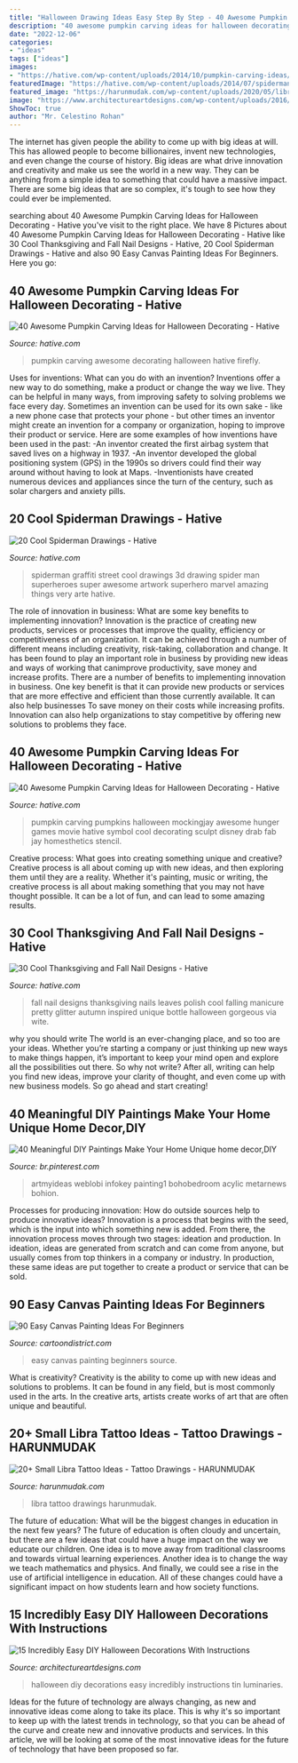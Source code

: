 ```yaml
---
title: "Halloween Drawing Ideas Easy Step By Step - 40 Awesome Pumpkin Carving Ideas For Halloween Decorating"
description: "40 awesome pumpkin carving ideas for halloween decorating"
date: "2022-12-06"
categories:
- "ideas"
tags: ["ideas"]
images:
- "https://hative.com/wp-content/uploads/2014/10/pumpkin-carving-ideas/40-mockingjay-pumpkin.jpg"
featuredImage: "https://hative.com/wp-content/uploads/2014/07/spiderman-drawings/4-spiderman-drawings.jpg"
featured_image: "https://harunmudak.com/wp-content/uploads/2020/05/libra-tattoo-ideas-8-683x1024.jpg"
image: "https://www.architectureartdesigns.com/wp-content/uploads/2016/09/15-Incredibly-Easy-DIY-Halloween-Decorations-With-Instructions-3.jpg"
ShowToc: true
author: "Mr. Celestino Rohan"
---
```



The internet has given people the ability to come up with big ideas at will. This has allowed people to become billionaires, invent new technologies, and even change the course of history. Big ideas are what drive innovation and creativity and make us see the world in a new way. They can be anything from a simple idea to something that could have a massive impact. There are some big ideas that are so complex, it's tough to see how they could ever be implemented.

	

		
searching about 40 Awesome Pumpkin Carving Ideas for Halloween Decorating - Hative you've visit to the right place. We have 8 Pictures about 40 Awesome Pumpkin Carving Ideas for Halloween Decorating - Hative like 30 Cool Thanksgiving and Fall Nail Designs - Hative, 20 Cool Spiderman Drawings - Hative and also 90 Easy Canvas Painting Ideas For Beginners. Here you go:
		
    
## 40 Awesome Pumpkin Carving Ideas For Halloween Decorating - Hative

<img loading=lazy src="https://hative.com/wp-content/uploads/2014/10/pumpkin-carving-ideas/33-firefly-pumpkin.jpg" onerror="this.onerror=null;this.src='https://tse3.mm.bing.net/th?id=OIP.TeEQqtFQmiT6lDD_3noG_gHaLI&amp;pid=15.1';" alt="40 Awesome Pumpkin Carving Ideas for Halloween Decorating - Hative">

_Source: hative.com_

>pumpkin carving awesome decorating halloween hative firefly. 

	

Uses for inventions: What can you do with an invention?
Inventions offer a new way to do something, make a product or change the way we live. They can be helpful in many ways, from improving safety to solving problems we face every day. Sometimes an invention can be used for its own sake - like a new phone case that protects your phone - but other times an inventor might create an invention for a company or organization, hoping to improve their product or service. Here are some examples of how inventions have been used in the past: 
-An inventor created the first airbag system that saved lives on a highway in 1937.
-An inventor developed the global positioning system (GPS) in the 1990s so drivers could find their way around without having to look at Maps.
-Inventionists have created numerous devices and appliances since the turn of the century, such as solar chargers and anxiety pills.

    
## 20 Cool Spiderman Drawings - Hative

<img loading=lazy src="https://hative.com/wp-content/uploads/2014/07/spiderman-drawings/4-spiderman-drawings.jpg" onerror="this.onerror=null;this.src='https://tse1.mm.bing.net/th?id=OIP.FoDb6moj54CFoORld7AAQwHaLH&amp;pid=15.1';" alt="20 Cool Spiderman Drawings - Hative">

_Source: hative.com_

>spiderman graffiti street cool drawings 3d drawing spider man superheroes super awesome artwork superhero marvel amazing things very arte hative. 

	

The role of innovation in business: What are some key benefits to implementing innovation?
Innovation is the practice of creating new products, services or processes that improve the quality, efficiency or competitiveness of an organization. It can be achieved through a number of different means including creativity, risk-taking, collaboration and change. It has been found to play an important role in business by providing new ideas and ways of working that canimprove productivity, save money and increase profits.
There are a number of benefits to implementing innovation in business. One key benefit is that it can provide new products or services that are more effective and efficient than those currently available. It can also help businesses To save money on their costs while increasing profits. Innovation can also help organizations to stay competitive by offering new solutions to problems they face.

    
## 40 Awesome Pumpkin Carving Ideas For Halloween Decorating - Hative

<img loading=lazy src="https://hative.com/wp-content/uploads/2014/10/pumpkin-carving-ideas/40-mockingjay-pumpkin.jpg" onerror="this.onerror=null;this.src='https://tse3.mm.bing.net/th?id=OIP.1ARG1G1v7hVUUnwX5_AChQHaHa&amp;pid=15.1';" alt="40 Awesome Pumpkin Carving Ideas for Halloween Decorating - Hative">

_Source: hative.com_

>pumpkin carving pumpkins halloween mockingjay awesome hunger games movie hative symbol cool decorating sculpt disney drab fab jay homesthetics stencil. 

	

Creative process: What goes into creating something unique and creative?
Creative process is all about coming up with new ideas, and then exploring them until they are a reality. Whether it's painting, music or writing, the creative process is all about making something that you may not have thought possible. It can be a lot of fun, and can lead to some amazing results.

    
## 30 Cool Thanksgiving And Fall Nail Designs - Hative

<img loading=lazy src="https://hative.com/wp-content/uploads/2014/11/thanksgiving-nail-designs/18-thanksgiving-and-fall-nail-designs.jpg" onerror="this.onerror=null;this.src='https://tse3.mm.bing.net/th?id=OIP.bpSNyEQWzOt7rDfGBEKYhQHaKx&amp;pid=15.1';" alt="30 Cool Thanksgiving and Fall Nail Designs - Hative">

_Source: hative.com_

>fall nail designs thanksgiving nails leaves polish cool falling manicure pretty glitter autumn inspired unique bottle halloween gorgeous via wite. 

	

why you should write
The world is an ever-changing place, and so too are your ideas. Whether you’re starting a company or just thinking up new ways to make things happen, it’s important to keep your mind open and explore all the possibilities out there. So why not write? After all, writing can help you find new ideas, improve your clarity of thought, and even come up with new business models. So go ahead and start creating!

    
## 40 Meaningful DIY Paintings Make Your Home Unique Home Decor,DIY

<img loading=lazy src="https://i.pinimg.com/736x/e1/91/e4/e191e41602f7abd4d698963aa9cbfc76.jpg" onerror="this.onerror=null;this.src='https://tse3.mm.bing.net/th?id=OIP.ZZ1tUSJHrv8v2jTj25cfSAHaJ4&amp;pid=15.1';" alt="40 Meaningful DIY Paintings Make Your Home Unique home decor,DIY">

_Source: br.pinterest.com_

>artmyideas weblobi infokey painting1 bohobedroom acylic metarnews bohion. 

	

Processes for producing innovation: How do outside sources help to produce innovative ideas?
Innovation is a process that begins with the seed, which is the input into which something new is added. From there, the innovation process moves through two stages: ideation and production. In ideation, ideas are generated from scratch and can come from anyone, but usually comes from top thinkers in a company or industry. In production, these same ideas are put together to create a product or service that can be sold.

    
## 90 Easy Canvas Painting Ideas For Beginners

<img loading=lazy src="http://www.cartoondistrict.com/wp-content/uploads/2017/06/Easy-Canvas-Painting-Ideas-For-Beginners21-1.jpg" onerror="this.onerror=null;this.src='https://tse4.mm.bing.net/th?id=OIP.4OkhfQN4teidQ5dAVEC1JwHaJ4&amp;pid=15.1';" alt="90 Easy Canvas Painting Ideas For Beginners">

_Source: cartoondistrict.com_

>easy canvas painting beginners source. 

	

What is creativity?
Creativity is the ability to come up with new ideas and solutions to problems. It can be found in any field, but is most commonly used in the arts. In the creative arts, artists create works of art that are often unique and beautiful.

    
## 20+ Small Libra Tattoo Ideas - Tattoo Drawings - HARUNMUDAK

<img loading=lazy src="https://harunmudak.com/wp-content/uploads/2020/05/libra-tattoo-ideas-8-683x1024.jpg" onerror="this.onerror=null;this.src='https://tse4.mm.bing.net/th?id=OIP.MK2CAmuV5QJahRp9RzagNQHaLG&amp;pid=15.1';" alt="20+ Small Libra Tattoo Ideas - Tattoo Drawings - HARUNMUDAK">

_Source: harunmudak.com_

>libra tattoo drawings harunmudak. 

	

The future of education: What will be the biggest changes in education in the next few years?
The future of education is often cloudy and uncertain, but there are a few ideas that could have a huge impact on the way we educate our children. One idea is to move away from traditional classrooms and towards virtual learning experiences. Another idea is to change the way we teach mathematics and physics. And finally, we could see a rise in the use of artificial intelligence in education. All of these changes could have a significant impact on how students learn and how society functions.

    
## 15 Incredibly Easy DIY Halloween Decorations With Instructions

<img loading=lazy src="https://www.architectureartdesigns.com/wp-content/uploads/2016/09/15-Incredibly-Easy-DIY-Halloween-Decorations-With-Instructions-3.jpg" onerror="this.onerror=null;this.src='https://tse2.mm.bing.net/th?id=OIP.eyAaXCuBeGqRTx115KzN-wHaLi&amp;pid=15.1';" alt="15 Incredibly Easy DIY Halloween Decorations With Instructions">

_Source: architectureartdesigns.com_

>halloween diy decorations easy incredibly instructions tin luminaries. 

	

Ideas for the future of technology are always changing, as new and innovative ideas come along to take its place. This is why it's so important to keep up with the latest trends in technology, so that you can be ahead of the curve and create new and innovative products and services. In this article, we will be looking at some of the most innovative ideas for the future of technology that have been proposed so far.

